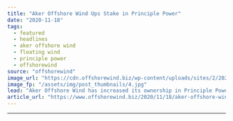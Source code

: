 ```yaml
---
title: "Aker Offshore Wind Ups Stake in Principle Power"
date: "2020-11-18"
tags: 
  - featured
  - headlines
  - aker offshore wind
  - floating wind
  - principle power
  - offshorewind
source: "offshorewind"
image_url: "https://cdn.offshorewind.biz/wp-content/uploads/sites/2/2020/11/18084530/Principle-Power_WindFloat-Atlantic-1024x768-1.jpg"
image_fp: "/assets/img/post_thumbnails/4.jpg"
lead: "Aker Offshore Wind has increased its ownership in Principle Power Inc from approximately 20"
article_url: "https://www.offshorewind.biz/2020/11/18/aker-offshore-wind-ups-stake-in-principle-power/"
---
```


---
